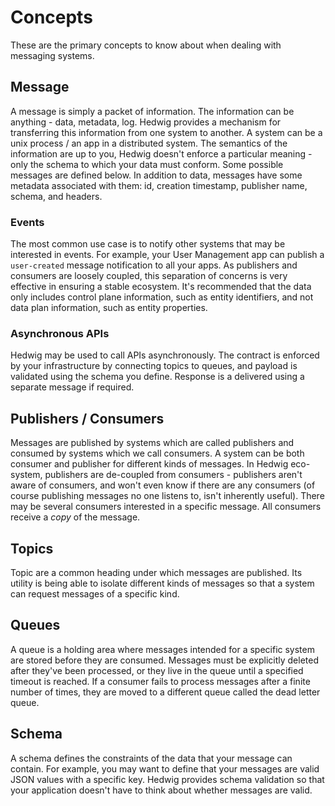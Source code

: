 # Concepts

These are the primary concepts to know about when dealing with messaging systems.

## Message

A message is simply a packet of information. The information can be anything - data, metadata, log. Hedwig provides
a mechanism for transferring this information from one system to another. A system can be a unix process / an app in a
distributed system. The semantics of the information are up to you, Hedwig doesn't enforce a particular meaning - 
only the schema to which your data must conform. Some possible messages are defined below. In addition to data, messages
have some metadata associated with them: id, creation timestamp, publisher name, schema, and headers.

### Events

The most common use case is to notify other systems that may be interested in events. For example, your User 
Management app can publish a ``user-created`` message notification to all your apps. As publishers and consumers
are loosely coupled, this separation of concerns is very effective in ensuring a stable ecosystem. It's recommended
that the data only includes control plane information, such as entity identifiers, and not data plan information, such
as entity properties.

### Asynchronous APIs

Hedwig may be used to call APIs asynchronously. The contract is enforced by your infrastructure by connecting topics
to queues, and payload is validated using the schema you define. Response is a delivered using a separate message if
required.

## Publishers / Consumers

Messages are published by systems which are called publishers and consumed by systems which we call consumers. A 
system can be both consumer and publisher for different kinds of messages. In Hedwig eco-system, publishers are
de-coupled from consumers - publishers aren't aware of consumers, and won't even know if there are any consumers (of 
course publishing messages no one listens to, isn't inherently useful). There may be several consumers interested in
a specific message. All consumers receive a _copy_ of the message.

## Topics

Topic are a common heading under which messages are published. Its utility is being able to isolate different kinds 
of messages so that a system can request messages of a specific kind.

## Queues

A queue is a holding area where messages intended for a specific system are stored before they are consumed. 
Messages must be explicitly deleted after they've been processed, or they live in the queue until a specified 
timeout is reached. If a consumer fails to process messages after a finite number of times, they are moved to a 
different queue called the dead letter queue.

## Schema

A schema defines the constraints of the data that your message can contain. For example, you may want to define that 
your messages are valid JSON values with a specific key. Hedwig provides schema validation so that your application 
doesn't have to think about whether messages are valid.
